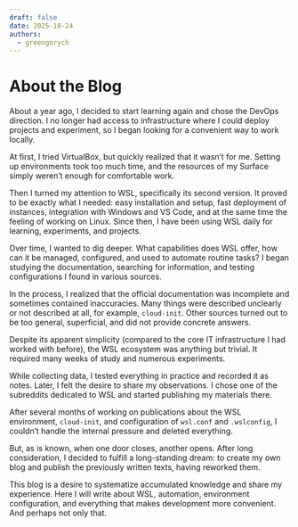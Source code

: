```yaml
---
draft: false
date: 2025-10-24
authors:
  - greengorych
---
```


# About the Blog

About a year ago, I decided to start learning again and chose the DevOps direction. I no longer had access to infrastructure where I could deploy projects and experiment, so I began looking for a convenient way to work locally.

At first, I tried VirtualBox, but quickly realized that it wasn’t for me. Setting up environments took too much time, and the resources of my Surface simply weren’t enough for comfortable work.

Then I turned my attention to WSL, specifically its second version. It proved to be exactly what I needed: easy installation and setup, fast deployment of instances, integration with Windows and VS Code, and at the same time the feeling of working on Linux. Since then, I have been using WSL daily for learning, experiments, and projects.

<!-- more -->

Over time, I wanted to dig deeper. What capabilities does WSL offer, how can it be managed, configured, and used to automate routine tasks? I began studying the documentation, searching for information, and testing configurations I found in various sources.

In the process, I realized that the official documentation was incomplete and sometimes contained inaccuracies. Many things were described unclearly or not described at all, for example, `cloud-init`. Other sources turned out to be too general, superficial, and did not provide concrete answers.

Despite its apparent simplicity (compared to the core IT infrastructure I had worked with before), the WSL ecosystem was anything but trivial. It required many weeks of study and numerous experiments.

While collecting data, I tested everything in practice and recorded it as notes. Later, I felt the desire to share my observations. I chose one of the subreddits dedicated to WSL and started publishing my materials there.

After several months of working on publications about the WSL environment, `cloud-init`, and configuration of `wsl.conf` and `.wslconfig`, I couldn’t handle the internal pressure and deleted everything.

But, as is known, when one door closes, another opens. After long consideration, I decided to fulfill a long-standing dream: to create my own blog and publish the previously written texts, having reworked them.

This blog is a desire to systematize accumulated knowledge and share my experience. Here I will write about WSL, automation, environment configuration, and everything that makes development more convenient. And perhaps not only that.
